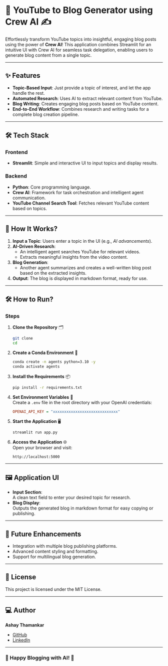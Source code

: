 # 🎥 YouTube to Blog Generator using Crew AI ✍️  

Effortlessly transform YouTube topics into insightful, engaging blog posts using the power of **Crew AI**! This application combines Streamlit for an intuitive UI with Crew AI for seamless task delegation, enabling users to generate blog content from a single topic.  

---

## ✨ Features  
- **Topic-Based Input**: Just provide a topic of interest, and let the app handle the rest.  
- **Automated Research**: Uses AI to extract relevant content from YouTube.  
- **Blog Writing**: Creates engaging blog posts based on YouTube content.  
- **End-to-End Workflow**: Combines research and writing tasks for a complete blog creation pipeline.  

---

## 🛠️ Tech Stack  

### Frontend  
- **Streamlit**: Simple and interactive UI to input topics and display results.  

### Backend  
- **Python**: Core programming language.  
- **Crew AI**: Framework for task orchestration and intelligent agent communication.  
- **YouTube Channel Search Tool**: Fetches relevant YouTube content based on topics.  

---

## 🔎 How It Works?  

1. **Input a Topic**: Users enter a topic in the UI (e.g., *AI advancements*).  
2. **AI-Driven Research**:  
   - An intelligent agent searches YouTube for relevant videos.  
   - Extracts meaningful insights from the video content.  
3. **Blog Generation**:  
   - Another agent summarizes and creates a well-written blog post based on the extracted insights.  
4. **Output**: The blog is displayed in markdown format, ready for use.  

---

## 🛠️ How to Run?  

### Steps  

1. **Clone the Repository** 🗂️  
   ```bash  
   git clone   
   cd  
   ```  

2. **Create a Conda Environment** 🐍  
   ```bash  
   conda create -n agents python=3.10 -y  
   conda activate agents  
   ```  

3. **Install the Requirements** 📦  
   ```bash  
   pip install -r requirements.txt  
   ```  

4. **Set Environment Variables** 🔑  
   Create a `.env` file in the root directory with your OpenAI credentials:  
   ```ini  
   OPENAI_API_KEY = "xxxxxxxxxxxxxxxxxxxxxxxxxxxxx"  
   ```  

5. **Start the Application** 🖥️  
   ```bash  
   streamlit run app.py  
   ```  

6. **Access the Application** 🌐  
   Open your browser and visit:  
   ```plaintext  
   http://localhost:5000  
   ```  

---

## 🖼️ Application UI  

- **Input Section**:  
   A clean text field to enter your desired topic for research.  
- **Blog Display**:  
   Outputs the generated blog in markdown format for easy copying or publishing.  

---

## 🚀 Future Enhancements  
- Integration with multiple blog publishing platforms.  
- Advanced content styling and formatting.  
- Support for multilingual blog generation.  

---

## 📄 License  
This project is licensed under the MIT License.  

---

## 💻 Author  
**Ashay Thamankar**  
- [GitHub](https://github.com/ashay-thamankar)  
- [LinkedIn](https://www.linkedin.com/in/ashay-thamankar)  

---

### 🎉 Happy Blogging with AI! 🚀  